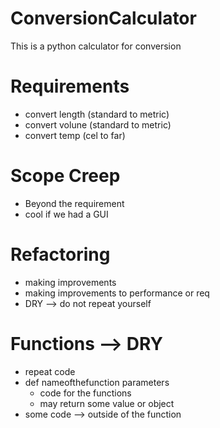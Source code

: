 # ConversionCalculator
This is a python calculator for conversion

# Requirements
- convert length (standard to metric)
- convert volune (standard to metric)
- convert temp (cel to far)

# Scope Creep
- Beyond the requirement
- cool if we had a GUI

# Refactoring
- making improvements
- making improvements to performance or req
- DRY --> do not repeat yourself

# Functions --> DRY
- repeat code
- def nameofthefunction parameters
    - code for the functions
    - may return some value or object
- some code --> outside of the function